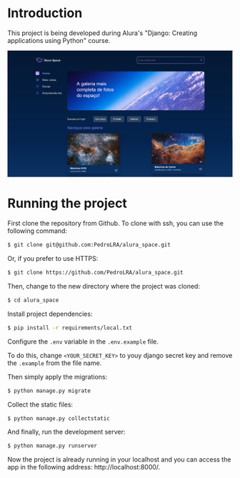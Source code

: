 # Introduction

This project is being developed during Alura's "Django: Creating applications using Python" course.

![](__screenshots/project_screenshot.png)

# Running the project

First clone the repository from Github. To clone with ssh, you can use the following command:
```sh
$ git clone git@github.com:PedroLRA/alura_space.git
```

Or, if you prefer to use HTTPS:

```sh
$ git clone https://github.com/PedroLRA/alura_space.git
```    

Then, change to the new directory where the project was cloned:

```sh
$ cd alura_space
```

Install project dependencies:

```sh
$ pip install -r requirements/local.txt
```

Configure the `.env` variable in the `.env.example` file.

To do this, change `<YOUR_SECRET_KEY>` to youy django secret key and remove the `.example` from the file name.

Then simply apply the migrations:

```sh
$ python manage.py migrate
```    

Collect the static files:

```sh
$ python manage.py collectstatic
```

And finally, run the development server:

```sh
$ python manage.py runserver
```

Now the project is already running in your localhost and you can access the app in the following address: http://localhost:8000/.
